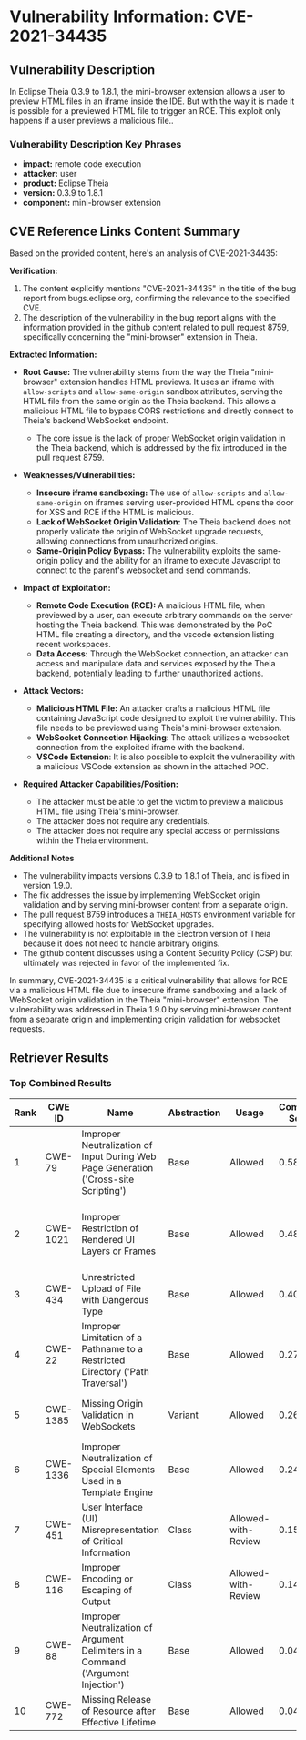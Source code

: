 # Vulnerability Information: CVE-2021-34435

## Vulnerability Description
In Eclipse Theia 0.3.9 to 1.8.1, the mini-browser extension allows a user to preview HTML files in an iframe inside the IDE. But with the way it is made it is possible for a previewed HTML file to trigger an RCE. This exploit only happens if a user previews a malicious file..

### Vulnerability Description Key Phrases
- **impact:** remote code execution
- **attacker:** user
- **product:** Eclipse Theia
- **version:** 0.3.9 to 1.8.1
- **component:** mini-browser extension

## CVE Reference Links Content Summary
Based on the provided content, here's an analysis of CVE-2021-34435:

**Verification:**

1. The content explicitly mentions "CVE-2021-34435" in the title of the bug report from bugs.eclipse.org, confirming the relevance to the specified CVE.
2. The description of the vulnerability in the bug report aligns with the information provided in the github content related to pull request 8759, specifically concerning the "mini-browser" extension in Theia.

**Extracted Information:**

*   **Root Cause:** The vulnerability stems from the way the Theia "mini-browser" extension handles HTML previews. It uses an iframe with `allow-scripts` and `allow-same-origin` sandbox attributes, serving the HTML file from the same origin as the Theia backend. This allows a malicious HTML file to bypass CORS restrictions and directly connect to Theia's backend WebSocket endpoint.
    *   The core issue is the lack of proper WebSocket origin validation in the Theia backend, which is addressed by the fix introduced in the pull request 8759.

*   **Weaknesses/Vulnerabilities:**
    *   **Insecure iframe sandboxing:** The use of `allow-scripts` and `allow-same-origin` on iframes serving user-provided HTML opens the door for XSS and RCE if the HTML is malicious.
    *   **Lack of WebSocket Origin Validation:** The Theia backend does not properly validate the origin of WebSocket upgrade requests, allowing connections from unauthorized origins.
    *   **Same-Origin Policy Bypass:** The vulnerability exploits the same-origin policy and the ability for an iframe to execute Javascript to connect to the parent's websocket and send commands.

*   **Impact of Exploitation:**
    *   **Remote Code Execution (RCE):** A malicious HTML file, when previewed by a user, can execute arbitrary commands on the server hosting the Theia backend. This was demonstrated by the PoC HTML file creating a directory, and the vscode extension listing recent workspaces.
    *   **Data Access:** Through the WebSocket connection, an attacker can access and manipulate data and services exposed by the Theia backend, potentially leading to further unauthorized actions.

*   **Attack Vectors:**
    *   **Malicious HTML File:** An attacker crafts a malicious HTML file containing JavaScript code designed to exploit the vulnerability. This file needs to be previewed using Theia's mini-browser extension.
    *   **WebSocket Connection Hijacking**: The attack utilizes a websocket connection from the exploited iframe with the backend.
    *   **VSCode Extension**: It is also possible to exploit the vulnerability with a malicious VSCode extension as shown in the attached POC.

*   **Required Attacker Capabilities/Position:**
    *   The attacker must be able to get the victim to preview a malicious HTML file using Theia's mini-browser.
    *   The attacker does not require any credentials.
    *   The attacker does not require any special access or permissions within the Theia environment.

**Additional Notes**

*   The vulnerability impacts versions 0.3.9 to 1.8.1 of Theia, and is fixed in version 1.9.0.
*   The fix addresses the issue by implementing WebSocket origin validation and by serving mini-browser content from a separate origin.
*   The pull request 8759 introduces a `THEIA_HOSTS` environment variable for specifying allowed hosts for WebSocket upgrades.
*   The vulnerability is not exploitable in the Electron version of Theia because it does not need to handle arbitrary origins.
*   The github content discusses using a Content Security Policy (CSP) but ultimately was rejected in favor of the implemented fix.

In summary, CVE-2021-34435 is a critical vulnerability that allows for RCE via a malicious HTML file due to insecure iframe sandboxing and a lack of WebSocket origin validation in the Theia "mini-browser" extension. The vulnerability was addressed in Theia 1.9.0 by serving mini-browser content from a separate origin and implementing origin validation for websocket requests.

## Retriever Results

### Top Combined Results

| Rank | CWE ID | Name | Abstraction | Usage | Combined Score | Retrievers | Individual Scores |
|------|--------|------|-------------|-------|---------------|------------|-------------------|
| 1 | CWE-79 | Improper Neutralization of Input During Web Page Generation ('Cross-site Scripting') | Base | Allowed | 0.5832 | dense, sparse, graph | dense: 0.417, sparse: 0.091, graph: 0.902 |
| 2 | CWE-1021 | Improper Restriction of Rendered UI Layers or Frames | Base | Allowed | 0.4899 | dense, sparse, graph | dense: 0.447, sparse: 0.088, graph: 0.604 |
| 3 | CWE-434 | Unrestricted Upload of File with Dangerous Type | Base | Allowed | 0.4075 | sparse, graph | sparse: 0.087, graph: 1.000 |
| 4 | CWE-22 | Improper Limitation of a Pathname to a Restricted Directory ('Path Traversal') | Base | Allowed | 0.2706 | sparse, graph | sparse: 0.078, graph: 0.631 |
| 5 | CWE-1385 | Missing Origin Validation in WebSockets | Variant | Allowed | 0.2640 | dense, sparse | dense: 0.412, sparse: 0.140 |
| 6 | CWE-1336 | Improper Neutralization of Special Elements Used in a Template Engine | Base | Allowed | 0.2444 | dense, sparse | dense: 0.390, sparse: 0.086 |
| 7 | CWE-451 | User Interface (UI) Misrepresentation of Critical Information | Class | Allowed-with-Review | 0.1512 | dense, sparse | dense: 0.420, sparse: 0.082 |
| 8 | CWE-116 | Improper Encoding or Escaping of Output | Class | Allowed-with-Review | 0.1424 | dense, sparse | dense: 0.392, sparse: 0.081 |
| 9 | CWE-88 | Improper Neutralization of Argument Delimiters in a Command ('Argument Injection') | Base | Allowed | 0.0462 | sparse | sparse: 0.081 |
| 10 | CWE-772 | Missing Release of Resource after Effective Lifetime | Base | Allowed | 0.0461 | sparse | sparse: 0.081 |

